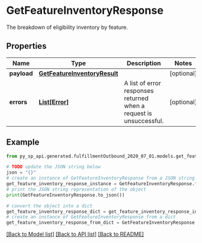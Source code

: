 # GetFeatureInventoryResponse

The breakdown of eligibility inventory by feature.

## Properties

Name | Type | Description | Notes
------------ | ------------- | ------------- | -------------
**payload** | [**GetFeatureInventoryResult**](GetFeatureInventoryResult.md) |  | [optional] 
**errors** | [**List[Error]**](Error.md) | A list of error responses returned when a request is unsuccessful. | [optional] 

## Example

```python
from py_sp_api.generated.fulfillmentOutbound_2020_07_01.models.get_feature_inventory_response import GetFeatureInventoryResponse

# TODO update the JSON string below
json = "{}"
# create an instance of GetFeatureInventoryResponse from a JSON string
get_feature_inventory_response_instance = GetFeatureInventoryResponse.from_json(json)
# print the JSON string representation of the object
print(GetFeatureInventoryResponse.to_json())

# convert the object into a dict
get_feature_inventory_response_dict = get_feature_inventory_response_instance.to_dict()
# create an instance of GetFeatureInventoryResponse from a dict
get_feature_inventory_response_from_dict = GetFeatureInventoryResponse.from_dict(get_feature_inventory_response_dict)
```
[[Back to Model list]](../README.md#documentation-for-models) [[Back to API list]](../README.md#documentation-for-api-endpoints) [[Back to README]](../README.md)


